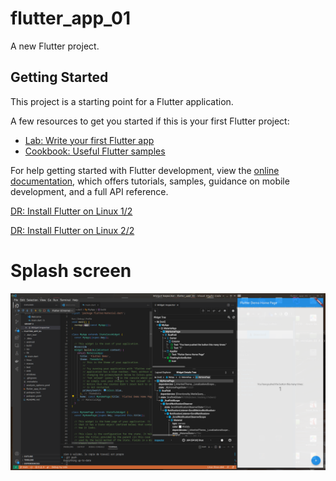 # flutter_app_01

A new Flutter project.

## Getting Started

This project is a starting point for a Flutter application.

A few resources to get you started if this is your first Flutter project:

- [Lab: Write your first Flutter app](https://docs.flutter.dev/get-started/codelab)
- [Cookbook: Useful Flutter samples](https://docs.flutter.dev/cookbook)

For help getting started with Flutter development, view the
[online documentation](https://docs.flutter.dev/), which offers tutorials,
samples, guidance on mobile development, and a full API reference.

[DR: Install Flutter on Linux 1/2](https://docs.flutter.dev/get-started/install/linux)

[DR: Install Flutter on Linux 2/2](https://docs.flutter.dev/get-started/test-drive)

# Splash screen
![img](img/Flutter_01_2023-03-23_01-02-51.png "Screenshot : It Works !")
